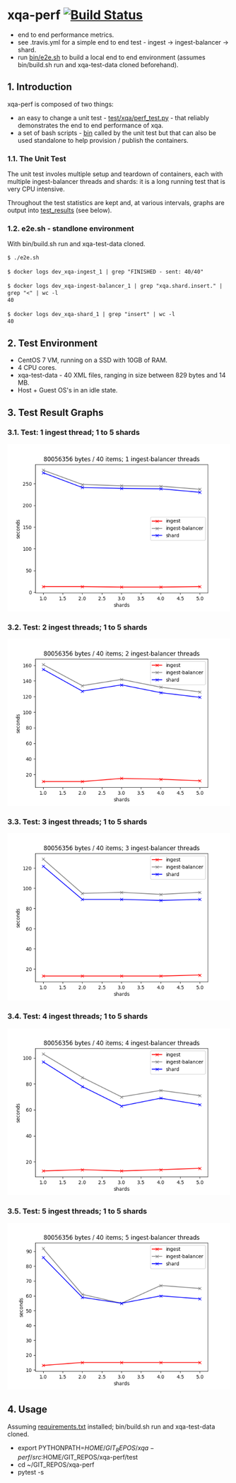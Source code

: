# xqa-perf [![Build Status](https://travis-ci.org/jameshnsears/xqa-perf.svg?branch=master)](https://travis-ci.org/jameshnsears/xqa-perf) 
* end to end performance metrics.
* see .travis.yml for a simple end to end test - ingest -> ingest-balancer -> shard.
* run [bin/e2e.sh](bin/e2e.sh) to build a local end to end environment (assumes bin/build.sh run and xqa-test-data cloned beforehand).

## 1. Introduction
xqa-perf is composed of two things:
* an easy to change a unit test - [test/xqa/perf_test.py](test/xqa/perf_test.py) - that reliably demonstrates the end to end performance of xqa.
* a set of bash scripts - [bin](bin) called by the unit test but that can also be used standalone to help provision / publish the containers.

### 1.1. The Unit Test
The unit test involes multiple setup and teardown of containers, each with multiple ingest-balancer threads and shards: it is a long running test that is very CPU intensive.

Throughout the test statistics are kept and, at various intervals, graphs are output into [test_results](test_results) (see below).

### 1.2. e2e.sh - standlone environment
With bin/build.sh run and xqa-test-data cloned.

~~~~
$ ./e2e.sh 

$ docker logs dev_xqa-ingest_1 | grep "FINISHED - sent: 40/40"

$ docker logs dev_xqa-ingest-balancer_1 | grep "xqa.shard.insert." | grep "<" | wc -l
40

$ docker logs dev_xqa-shard_1 | grep "insert" | wc -l
40
~~~~

## 2. Test Environment
* CentOS 7 VM, running on a SSD with 10GB of RAM.
* 4 CPU cores.
* xqa-test-data - 40 XML files, ranging in size between 829 bytes and 14 MB.
* Host + Guest OS's in an idle state.

## 3. Test Result Graphs

### 3.1. Test: 1 ingest thread; 1 to 5 shards
![Test A](test_results/1_5.png)

### 3.2. Test: 2 ingest threads; 1 to 5 shards
![Test B](test_results/2_5.png)

### 3.3. Test: 3 ingest threads; 1 to 5 shards
![Test B](test_results/3_5.png)

### 3.4. Test: 4 ingest threads; 1 to 5 shards
![Test B](test_results/4_5.png)

### 3.5. Test: 5 ingest threads; 1 to 5 shards
![Test B](test_results/5_5.png)

## 4. Usage
Assuming [requirements.txt](requirements.txt) installed; bin/build.sh run and xqa-test-data cloned.

* export PYTHONPATH=$HOME/GIT_REPOS/xqa-perf/src:$HOME/GIT_REPOS/xqa-perf/test
* cd ~/GIT_REPOS/xqa-perf
* pytest -s
